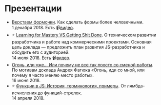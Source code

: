# Презентации
- [Верстаем формочки](ui-forms). Как сделать формы более человечными.<br>1 декабря 2018. Есть 📹[видео](https://youtu.be/bNvwxg-dd0U).
- ⭐️ [Learning for Mastery VS Getting Shit Done](learn-for-mastery). О техническом развитии разработчика и работе над коммерческими проектами. Основная цель доклада — предложить план развития JS-разработчика и обсудить его с аудиторией.<br>14 июля 2018. Есть 📹[видео](https://youtu.be/i-ldltTn_44).
- [Огонь, иди уже... Или почему не все так просто со сменой работы](ogon). По мотивам доклада Андрея Фатюка «Огонь, иди со мной, или почему я часто меняю место работы».<br>16 июня 2018.
- ⭐️ [Функции в JS: История, терминология, примеры](js-functions). От лямбда-исчисления до функций-стрелок.<br>14 апреля 2018.
